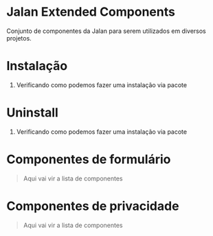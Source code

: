 Jalan Extended Components
===
Conjunto de componentes da Jalan para serem utilizados em diversos projetos.

#
# Instalação
1. Verificando como podemos fazer uma instalação via pacote

#
# Uninstall
1. Verificando como podemos fazer uma instalação via pacote

# Componentes de formulário
> Aqui vai vir a lista de componentes

# Componentes de privacidade
> Aqui vai vir a lista de componentes
